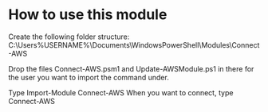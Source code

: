 # How to use this module 
Create the following folder structure:
C:\Users\%USERNAME%\Documents\WindowsPowerShell\Modules\Connect-AWS

Drop the files Connect-AWS.psm1 and Update-AWSModule.ps1 in there for the user you want to import the command under.

Type Import-Module Connect-AWS
When you want to connect, type Connect-AWS
